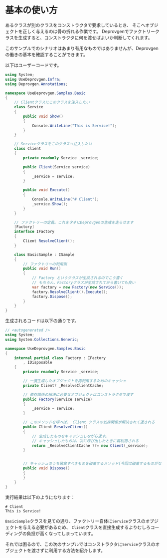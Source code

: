 # 基本の使い方

あるクラスが別のクラスをコンストラクタで要求しているとき、
そこへオブジェクトを正しく与えるのは骨の折れる作業です。
Deprovgenでファクトリークラスを生成すると、コンストラクタに何を渡せばよいか判断してくれます。

このサンプルでのシナリオはあまり有用なものではありませんが、Deprovgenの働きの基本を確認することができます。

以下はユーザーコードです。

```csharp
using System;
using UseDeprovgen.Infra;
using Deprovgen.Annotations;

namespace UseDeprovgen.Samples.Basic
{
    // Clientクラスにこのクラスを注入したい
	class Service
	{
		public void Show()
		{
			Console.WriteLine("This is Service!");
		}
	}

    // Serviceクラスをこのクラスへ注入したい
	class Client
	{
		private readonly Service _service;

		public Client(Service service)
		{
			_service = service;
		}

		public void Execute()
		{
			Console.WriteLine("# Client");
			_service.Show();
		}
	}

    // ファクトリーの定義。これをタネにDeprovgenの生成を走らせます
	[Factory]
	interface IFactory
	{
		Client ResolveClient();
	}

	class BasicSample : ISample
	{
        // ファクトリーの利用側
		public void Run()
		{
            // Factory というクラスが生成されるのでこう書く
            // もちろん、Factoryクラスが生成されてから書いても良い
			var factory = new Factory(new Service());
			factory.ResolveClient().Execute();
			factory.Dispose();
		}
	}
}
```

生成されるコードは以下の通りです。

```csharp
// <autogenerated />
using System;
using System.Collections.Generic;

namespace UseDeprovgen.Samples.Basic
{
    internal partial class Factory : IFactory
        , IDisposable
    {
        private readonly Service _service;

        // 一度生成したオブジェクトを再利用するためのキャッシュ
        private Client? _ResolveClientCache;

        // 依存関係の解決に必要なオブジェクトはコンストラクタで渡す
        public Factory(Service service)
        {
            _service = service;
        }

        // このメソッドを呼べば、 Client クラスの依存関係が解決されて返される
        public Client ResolveClient()
        {
            // 生成したものをキャッシュしながら返す。
            // キャッシュしたものは、次に呼び出したときに再利用される
            return _ResolveClientCache ??= new Client(_service);
        }


        // キャッシュのうち破棄すべきものを破棄するメソッド(今回は破棄するものがない)
        public void Dispose()
        {
        }
    }
}
```

実行結果は以下のようになります：

```
# Client
This is Service!
```

`BasicSample`クラスを見ての通り、ファクトリー自体に`Service`クラスのオブジェクトを与える必要があるため、
`Client`クラスを直接生成するよりむしろコーディングの負担が高くなってしまっています。

それでは困るので、この次のサンプルではコンストラクタに`Service`クラスのオブジェクトを渡さずに利用する方法を紹介します。
